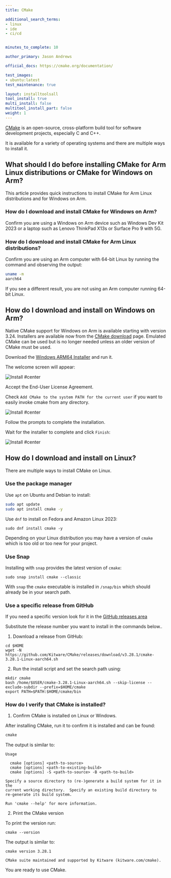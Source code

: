 ```yaml
---
title: CMake

additional_search_terms:
- linux
- ide
- ci/cd


minutes_to_complete: 10

author_primary: Jason Andrews

official_docs: https://cmake.org/documentation/

test_images:
- ubuntu:latest
test_maintenance: true

layout: installtoolsall
tool_install: true
multi_install: false
multitool_install_part: false
weight: 1
---
```


[CMake](https://cmake.org/) is an open-source, cross-platform build tool for software development projects, especially C and C++.

It is available for a variety of operating systems and there are multiple ways to install it.

## What should I do before installing CMake for Arm Linux distributions or CMake for Windows on Arm?

This article provides quick instructions to install CMake for Arm Linux distributions and for Windows on Arm.

### How do I download and install CMake for Windows on Arm?

Confirm you are using a Windows on Arm device such as Windows Dev Kit 2023 or a laptop such as Lenovo ThinkPad X13s or Surface Pro 9 with 5G.

### How do I download and install CMake for Arm Linux distributions?

Confirm you are using an Arm computer with 64-bit Linux by running the command and observing the output:

```bash { target="ubuntu:latest | 2" }
uname -m
aarch64
```

If you see a different result, you are not using an Arm computer running 64-bit Linux.

## How do I download and install on Windows on Arm?

Native CMake support for Windows on Arm is available starting with version 3.24. Installers are available now from the [CMake download](https://cmake.org/download/) page. Emulated CMake can be used but is no longer needed unless an older version of CMake must be used.

Download the [Windows ARM64 Installer](https://github.com/Kitware/CMake/releases/download/v3.28.1/cmake-3.28.1-windows-arm64.msi) and run it.

The welcome screen will appear:

![Install #center](/install-guides/_images/cmake-welcome.png)

Accept the End-User License Agreement.

Check `Add CMake to the system PATH for the current user` if you want to easily invoke cmake from any directory.

![Install #center](/install-guides/_images/cmake-path.png)

Follow the prompts to complete the installation.

Wait for the installer to complete and click `Finish`:

![Install #center](/install-guides/_images/cmake-finish.png)

## How do I download and install on Linux?

There are multiple ways to install CMake on Linux.

### Use the package manager

Use `apt` on Ubuntu and Debian to install:

```bash { target="ubuntu:latest" }
sudo apt update
sudo apt install cmake -y
```

Use `dnf` to install on Fedora and Amazon Linux 2023:

```console
sudo dnf install cmake -y
```

Depending on your Linux distribution you may have a version of `cmake` which is too old or too new for your project.

### Use Snap

Installing with `snap` provides the latest version of `cmake`:

```console
sudo snap install cmake --classic
```

With `snap` the `cmake` executable is installed in `/snap/bin` which should already be in your search path.

### Use a specific release from GitHub

If you need a specific version look for it in the [GitHub releases area](https://github.com/Kitware/CMake/releases)

Substitute the release number you want to install in the commands below..

1. Download a release from GitHub:

```console
cd $HOME
wget -N https://github.com/Kitware/CMake/releases/download/v3.28.1/cmake-3.28.1-Linux-aarch64.sh
```

2. Run the install script and set the search path using:

```console
mkdir cmake
bash /home/$USER/cmake-3.28.1-Linux-aarch64.sh --skip-license --exclude-subdir --prefix=$HOME/cmake
export PATH=$PATH:$HOME/cmake/bin
```

### How do I verify that CMake is installed?

1. Confirm CMake is installed on Linux or Windows.

After installing CMake, run it to confirm it is installed and can be found:

```cmd
cmake
```

The output is similar to:

```output
Usage

  cmake [options] <path-to-source>
  cmake [options] <path-to-existing-build>
  cmake [options] -S <path-to-source> -B <path-to-build>

Specify a source directory to (re-)generate a build system for it in the
current working directory.  Specify an existing build directory to
re-generate its build system.

Run 'cmake --help' for more information.
```

2. Print the CMake version

To print the version run:

```console
cmake --version
```

The output is similar to:

```output
cmake version 3.28.1

CMake suite maintained and supported by Kitware (kitware.com/cmake).
```

You are ready to use CMake.
